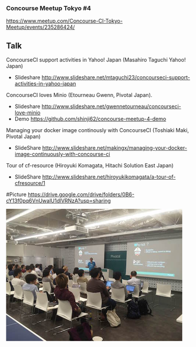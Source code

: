 ### Concourse Meetup Tokyo #4

https://www.meetup.com/Concourse-CI-Tokyo-Meetup/events/235286424/

## Talk
ConcourseCI support activities in Yahoo! Japan (Masahiro Taguchi Yahoo! Japan) 
 * Slideshare http://www.slideshare.net/mtaguchi23/concourseci-support-activities-in-yahoo-japan

ConcourseCI loves Minio (Etourneau Gwenn, Pivotal Japan).  
 * Slideshare http://www.slideshare.net/gwennetourneau/concourseci-love-minio
 * Demo https://github.com/shinji62/concourse-meetup-4-demo

Managing your docker image continously with ConcourseCI (Toshiaki Maki, Pivotal Japan)   
 * SlideShare   http://www.slideshare.net/makingx/managing-your-docker-image-continuously-with-concourse-ci

Tour of cf-resource (Hiroyuki Komagata, Hitachi Solution East Japan)
 * SlideShare http://www.slideshare.net/hiroyukikomagata/a-tour-of-cfresource/1



#Picture
 https://drive.google.com/drive/folders/0B6-cY13f0pq6VnUwalU1dlVRNzA?usp=sharing

!["Image"](images/IMG_1.jpg)



